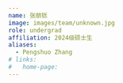```yaml
---
name: 张朋铄
image: images/team/unknown.jpg
role: undergrad
affiliation: 2024级硕士生
aliases:
  - Pengshuo Zhang
# links:
#   home-page:
---
```

